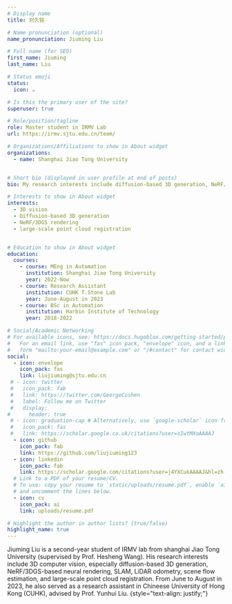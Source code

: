 ```yaml
---
# Display name
title: 刘久铭

# Name pronunciation (optional)
name_pronunciation: Jiuming Liu

# Full name (for SEO)
first_name: Jiuming
last_name: Liu

# Status emoji
status:
  icon: ☕️

# Is this the primary user of the site?
superuser: true

# Role/position/tagline
role: Master student in IRMV Lab
url: https://irmv.sjtu.edu.cn/team/

# Organizations/Affiliations to show in About widget
organizations:
  - name: Shanghai Jiao Tong University


# Short bio (displayed in user profile at end of posts)
bio: My research interests include diffusion-based 3D generation, NeRF/3DGS-based neural rendering, SLAM, LiDAR odometry, scene flow estimation, and large-scale point cloud registration.

# Interests to show in About widget
interests:
  - 3D vision
  - Diffusion-based 3D generation
  - NeRF/3DGS rendering
  - large-scale point cloud registration


# Education to show in About widget
education:
  courses:
    - course: MEng in Automation
      institution: Shanghai Jiao Tong University
      year: 2022-Now
    - course: Research Assistant
      institution: CUHK T.Stone Lab
      year: June-August in 2023
    - course: BSc in Automation
      institution: Harbin Institute of Technology
      year: 2018-2022

# Social/Academic Networking
# For available icons, see: https://docs.hugoblox.com/getting-started/page-builder/#icons
#   For an email link, use "fas" icon pack, "envelope" icon, and a link in the
#   form "mailto:your-email@example.com" or "/#contact" for contact widget.
social:
  - icon: envelope
    icon_pack: fas
    link: liujiuming@sjtu.edu.cn
 # - icon: twitter
 #   icon_pack: fab
 #   link: https://twitter.com/GeorgeCushen
 #   label: Follow me on Twitter
 #   display:
#      header: true
 # - icon: graduation-cap # Alternatively, use `google-scholar` icon from `ai` icon pack
 #   icon_pack: fas
 #   link: https://scholar.google.co.uk/citations?user=sIwtMXoAAAAJ
  - icon: github
    icon_pack: fab
    link: https://github.com/liujiuming123
  - icon: linkedin
    icon_pack: fab
    link: https://scholar.google.com/citations?user=j4YXCukAAAAJ&hl=zh-CN
  # Link to a PDF of your resume/CV.
  # To use: copy your resume to `static/uploads/resume.pdf`, enable `ai` icons in `params.yaml`,
  # and uncomment the lines below.
  - icon: cv
    icon_pack: ai
    link: uploads/resume.pdf

# Highlight the author in author lists? (true/false)
highlight_name: true
---
```


Jiuming Liu is a second-year student of IRMV lab from shanghai Jiao Tong University (supervised by Prof. Hesheng Wang). His research interests include 3D computer vision, especially diffusion-based 3D generation, NeRF/3DGS-based neural rendering, SLAM, LiDAR odometry, scene flow estimation, and large-scale point cloud registration. From June to August in 2023, he also served as a research assistant in Chineese University of Hong Kong (CUHK), advised by Prof. Yunhui Liu.
{style="text-align: justify;"}
